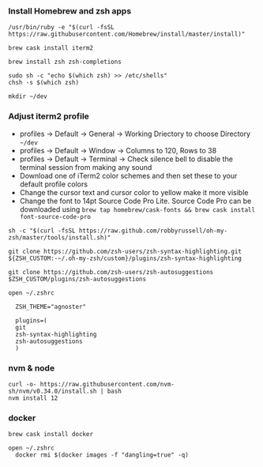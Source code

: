 ### Install Homebrew and zsh apps

```
/usr/bin/ruby -e "$(curl -fsSL https://raw.githubusercontent.com/Homebrew/install/master/install)"

brew cask install iterm2

brew install zsh zsh-completions

sudo sh -c "echo $(which zsh) >> /etc/shells"
chsh -s $(which zsh)

mkdir ~/dev
```

### Adjust iterm2 profile
- profiles -> Default -> General -> Working Driectory to choose Directory `~/dev`
- profiles -> Default -> Window -> Columns to 120, Rows to 38
- profiles -> Default -> Terminal -> Check silence bell to disable the terminal session from making any sound
- Download one of iTerm2 color schemes and then set these to your default profile colors
- Change the cursor text and cursor color to yellow make it more visible
- Change the font to 14pt Source Code Pro Lite. Source Code Pro can be downloaded using `brew tap homebrew/cask-fonts && brew cask install font-source-code-pro`

```
sh -c "$(curl -fsSL https://raw.github.com/robbyrussell/oh-my-zsh/master/tools/install.sh)"

git clone https://github.com/zsh-users/zsh-syntax-highlighting.git ${ZSH_CUSTOM:-~/.oh-my-zsh/custom}/plugins/zsh-syntax-highlighting

git clone https://github.com/zsh-users/zsh-autosuggestions $ZSH_CUSTOM/plugins/zsh-autosuggestions

open ~/.zshrc
  
  ZSH_THEME="agnoster"

  plugins=(
  git
  zsh-syntax-highlighting
  zsh-autosuggestions
  )
```

### nvm & node

```
curl -o- https://raw.githubusercontent.com/nvm-sh/nvm/v0.34.0/install.sh | bash
nvm install 12

```

### docker

```
brew cask install docker

open ~/.zshrc
  docker rmi $(docker images -f "dangling=true" -q)
  
```
